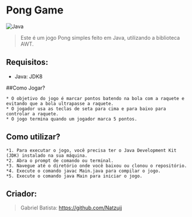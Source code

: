 # Pong Game

![Java](https://img.shields.io/badge/java-%23ED8B00.svg?style=for-the-badge&logo=java&logoColor=white)

>Este é um jogo Pong simples feito em Java, utilizando a biblioteca AWT.

## Requisitos: 

* Java: JDK8 

##Como Jogar?
```
* O objetivo do jogo é marcar pontos batendo na bola com a raquete e evitando que a bola ultrapasse a raquete.
* O jogador usa as teclas de seta para cima e para baixo para controlar a raquete.
* O jogo termina quando um jogador marca 5 pontos.
```

## Como utilizar?

``` 
*1. Para executar o jogo, você precisa ter o Java Development Kit (JDK) instalado na sua máquina.
*2. Abra o prompt de comando ou terminal.
*3. Navegue até o diretório onde você baixou ou clonou o repositório.
*4. Execute o comando javac Main.java para compilar o jogo.
*5. Execute o comando java Main para iniciar o jogo.
``` 

## Criador:

>Gabriel Batista: https://github.com/Natzujj
